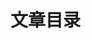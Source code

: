 # 文章目录

<!-- @include: ./js/index.md{3,} -->

<!-- @include: ./ts/index.md{3,} -->

<!-- @include: ./html/index.md{3,} -->

<!-- @include: ./css/index.md{3,} -->

<!-- @include: ./vue/index.md{3,} -->

<!-- @include: ./vite/index.md{3,} -->

<!-- @include: ./node/index.md{3,} -->

<!-- @include: ./nginx/index.md{3,} -->

<!-- @include: ./engineering-design/index.md{3,} -->

<!-- @include: ./programming-philosophy/index.md{3,} -->
